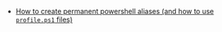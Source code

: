 - [How to create permanent powershell aliases (and how to use `profile.ps1` files)](https://stackoverflow.com/questions/24914589/how-to-create-permanent-powershell-aliases)
